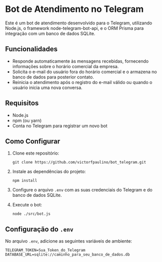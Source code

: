 # Bot de Atendimento no Telegram

Este é um bot de atendimento desenvolvido para o Telegram, utilizando Node.js, o framework node-telegram-bot-api, e o ORM Prisma para integração com um banco de dados SQLite.

## Funcionalidades

- Responde automaticamente às mensagens recebidas, fornecendo informações sobre o horário comercial da empresa.
- Solicita o e-mail do usuário fora do horário comercial e o armazena no banco de dados para posterior contato.
- Reinicia o atendimento após o registro do e-mail válido ou quando o usuário inicia uma nova conversa.

## Requisitos

- Node.js
- npm (ou yarn)
- Conta no Telegram para registrar um novo bot

## Como Configurar

1. Clone este repositório:
   ```
   git clone https://github.com/victorfpaulino/bot_telegram.git
   ```

2. Instale as dependências do projeto:
   ```
   npm install
   ```

3. Configure o arquivo `.env` com as suas credenciais do Telegram e do banco de dados SQLite.

4. Execute o bot:
   ```
   node ./src/bot.js
   ```

## Configuração do `.env`

No arquivo `.env`, adicione as seguintes variáveis de ambiente:

```
TELEGRAM_TOKEN=Sua_Token_do_Telegram
DATABASE_URL=sqlite://caminho_para_seu_banco_de_dados.db
```
